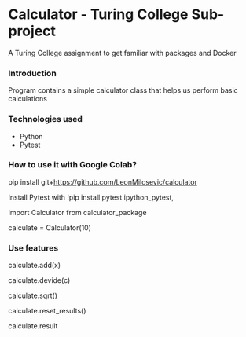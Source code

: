 # Calculator - Turing College Sub-project

A Turing College assignment to get familiar with packages and Docker

### Introduction
Program contains a simple calculator class that helps us perform basic calculations

### Technologies used
- Python
- Pytest

### How to use it with Google Colab?

pip install git+https://github.com/LeonMilosevic/calculator

Install Pytest with !pip install pytest ipython_pytest,

Import Calculator from calculator_package

calculate = Calculator(10)

### Use features

calculate.add(x)

calculate.devide(c)

calculate.sqrt()

calculate.reset_results()

calculate.result